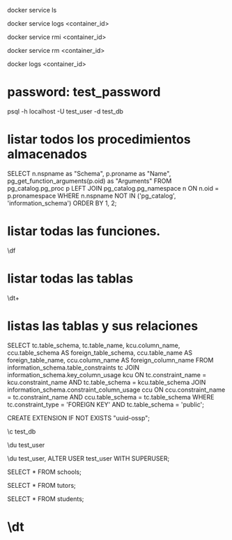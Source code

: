 
docker service ls

docker service logs <container_id>

docker service rmi <container_id>

docker service rm <container_id>

docker logs <container_id>

# password: test_password
psql -h localhost -U test_user -d test_db

# listar todos los procedimientos almacenados
SELECT n.nspname as "Schema", p.proname as "Name", pg_get_function_arguments(p.oid) as "Arguments" FROM pg_catalog.pg_proc p LEFT JOIN pg_catalog.pg_namespace n ON n.oid = p.pronamespace WHERE n.nspname NOT IN ('pg_catalog', 'information_schema') ORDER BY 1, 2;
# listar todas las funciones.
\df

# listar todas las tablas
\dt+

# listas las tablas y sus relaciones
SELECT
    tc.table_schema,
    tc.table_name,
    kcu.column_name,
    ccu.table_schema AS foreign_table_schema,
    ccu.table_name AS foreign_table_name,
    ccu.column_name AS foreign_column_name
FROM information_schema.table_constraints tc
JOIN information_schema.key_column_usage kcu
    ON tc.constraint_name = kcu.constraint_name
    AND tc.table_schema = kcu.table_schema
JOIN information_schema.constraint_column_usage ccu
    ON ccu.constraint_name = tc.constraint_name
    AND ccu.table_schema = tc.table_schema
WHERE tc.constraint_type = 'FOREIGN KEY'
AND tc.table_schema = 'public';

CREATE EXTENSION IF NOT EXISTS "uuid-ossp";

\c test_db

\du test_user

\du test_user, ALTER USER test_user WITH SUPERUSER;

SELECT * FROM schools;

SELECT * FROM tutors;

SELECT * FROM students;

# \dt